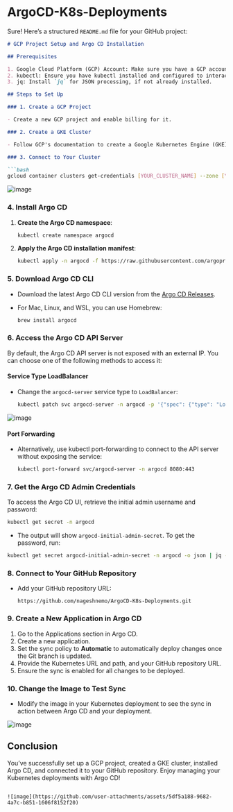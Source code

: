 # ArgoCD-K8s-Deployments

Sure! Here’s a structured `README.md` file for your GitHub project:

```markdown
# GCP Project Setup and Argo CD Installation

## Prerequisites

1. Google Cloud Platform (GCP) Account: Make sure you have a GCP account.
2. kubectl: Ensure you have kubectl installed and configured to interact with your GKE cluster.
3. jq: Install `jq` for JSON processing, if not already installed.

## Steps to Set Up

### 1. Create a GCP Project

- Create a new GCP project and enable billing for it.

### 2. Create a GKE Cluster

- Follow GCP's documentation to create a Google Kubernetes Engine (GKE) cluster within your project.

### 3. Connect to Your Cluster

```bash
gcloud container clusters get-credentials [YOUR_CLUSTER_NAME] --zone [YOUR_ZONE] --project [YOUR_PROJECT_ID]
```
![image](https://github.com/user-attachments/assets/3f31d8c7-13f9-4f36-8f6e-2b71ed06ed5c)

### 4. Install Argo CD

1. **Create the Argo CD namespace**:

    ```bash
    kubectl create namespace argocd
    ```

2. **Apply the Argo CD installation manifest**:

    ```bash
    kubectl apply -n argocd -f https://raw.githubusercontent.com/argoproj/argo-cd/stable/manifests/install.yaml
    ```

### 5. Download Argo CD CLI

- Download the latest Argo CD CLI version from the [Argo CD Releases](https://github.com/argoproj/argo-cd/releases/latest).

- For Mac, Linux, and WSL, you can use Homebrew:

    ```bash
    brew install argocd
    ```

### 6. Access the Argo CD API Server

By default, the Argo CD API server is not exposed with an external IP. You can choose one of the following methods to access it:

#### Service Type LoadBalancer

- Change the `argocd-server` service type to `LoadBalancer`:

    ```bash
    kubectl patch svc argocd-server -n argocd -p '{"spec": {"type": "LoadBalancer"}}'
    ```

![image](https://github.com/user-attachments/assets/817ae41c-0f8e-497b-b164-727f1183067e)



#### Port Forwarding

- Alternatively, use kubectl port-forwarding to connect to the API server without exposing the service:

    ```bash
    kubectl port-forward svc/argocd-server -n argocd 8080:443
    ```

### 7. Get the Argo CD Admin Credentials

To access the Argo CD UI, retrieve the initial admin username and password:

```bash
kubectl get secret -n argocd
```

- The output will show `argocd-initial-admin-secret`. To get the password, run:

```bash
kubectl get secret argocd-initial-admin-secret -n argocd -o json | jq -r .data.password | base64 --decode
```

### 8. Connect to Your GitHub Repository

- Add your GitHub repository URL:

    ```
    https://github.com/nageshnemo/ArgoCD-K8s-Deployments.git
    ```

### 9. Create a New Application in Argo CD

1. Go to the Applications section in Argo CD.
2. Create a new application.
3. Set the sync policy to **Automatic** to automatically deploy changes once the Git branch is updated.
4. Provide the Kubernetes URL and path, and your GitHub repository URL.
5. Ensure the sync is enabled for all changes to be deployed.

### 10. Change the Image to Test Sync

- Modify the image in your Kubernetes deployment to see the sync in action between Argo CD and your deployment.

 ![image](https://github.com/user-attachments/assets/4232189a-80cc-4873-b9fd-696b30a111ec)



## Conclusion

You’ve successfully set up a GCP project, created a GKE cluster, installed Argo CD, and connected it to your GitHub repository. Enjoy managing your Kubernetes deployments with Argo CD!
```

![image](https://github.com/user-attachments/assets/5df5a188-9682-4a7c-b851-1606f8152f20)


